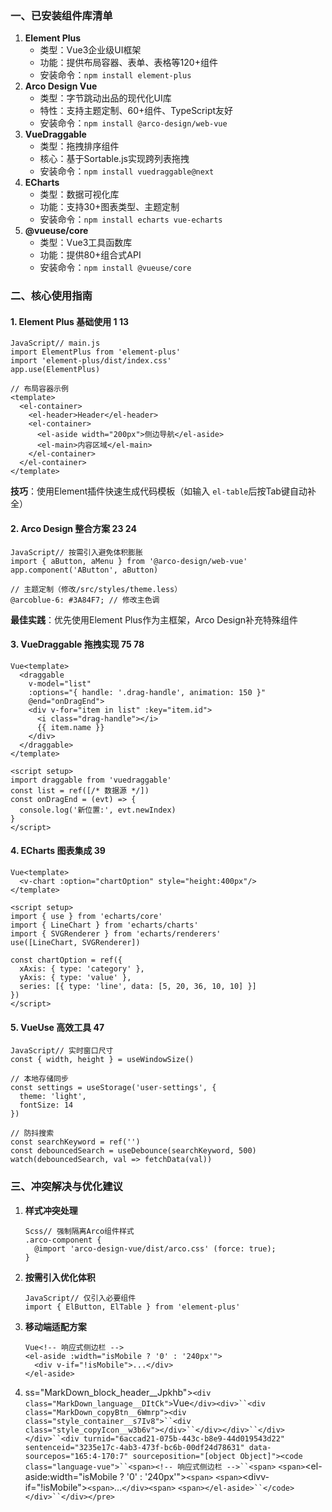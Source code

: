 ### 一、已安装组件库清单

1. **Element Plus**
   - 类型：Vue3企业级UI框架
   - 功能：提供布局容器、表单、表格等120+组件
   - 安装命令：`npm install element-plus`
2. **Arco Design Vue**
   - 类型：字节跳动出品的现代化UI库
   - 特性：支持主题定制、60+组件、TypeScript友好
   - 安装命令：`npm install @arco-design/web-vue`
3. **VueDraggable**
   - 类型：拖拽排序组件
   - 核心：基于Sortable.js实现跨列表拖拽
   - 安装命令：`npm install vuedraggable@next`
4. **ECharts**
   - 类型：数据可视化库
   - 功能：支持30+图表类型、主题定制
   - 安装命令：`npm install echarts vue-echarts`
5. **@vueuse/core**
   - 类型：Vue3工具函数库
   - 功能：提供80+组合式API
   - 安装命令：`npm install @vueuse/core`

### 二、核心使用指南

#### 1. Element Plus 基础使用 1 13

```
JavaScript// main.js
import ElementPlus from 'element-plus'
import 'element-plus/dist/index.css'
app.use(ElementPlus)

// 布局容器示例
<template>
  <el-container>
    <el-header>Header</el-header>
    <el-container>
      <el-aside width="200px">侧边导航</el-aside>
      <el-main>内容区域</el-main>
    </el-container>
  </el-container>
</template>
```

**技巧**：使用Element插件快速生成代码模板（如输入 `el-table`后按Tab键自动补全）

#### 2. Arco Design 整合方案 23 24

```
JavaScript// 按需引入避免体积膨胀
import { aButton, aMenu } from '@arco-design/web-vue'
app.component('AButton', aButton)

// 主题定制（修改/src/styles/theme.less）
@arcoblue-6: #3A84F7; // 修改主色调
```

**最佳实践**：优先使用Element Plus作为主框架，Arco Design补充特殊组件

#### 3. VueDraggable 拖拽实现 75 78

```
Vue<template>
  <draggable 
    v-model="list" 
    :options="{ handle: '.drag-handle', animation: 150 }"
    @end="onDragEnd">
    <div v-for="item in list" :key="item.id">
      <i class="drag-handle"></i>
      {{ item.name }}
    </div>
  </draggable>
</template>

<script setup>
import draggable from 'vuedraggable'
const list = ref([/* 数据源 */])
const onDragEnd = (evt) => {
  console.log('新位置:', evt.newIndex)
}
</script>
```

#### 4. ECharts 图表集成 39

```
Vue<template>
  <v-chart :option="chartOption" style="height:400px"/>
</template>

<script setup>
import { use } from 'echarts/core'
import { LineChart } from 'echarts/charts'
import { SVGRenderer } from 'echarts/renderers'
use([LineChart, SVGRenderer])

const chartOption = ref({
  xAxis: { type: 'category' },
  yAxis: { type: 'value' },
  series: [{ type: 'line', data: [5, 20, 36, 10, 10] }]
})
</script>
```

#### 5. VueUse 高效工具 47

```
JavaScript// 实时窗口尺寸
const { width, height } = useWindowSize()

// 本地存储同步
const settings = useStorage('user-settings', {
  theme: 'light',
  fontSize: 14
})

// 防抖搜索
const searchKeyword = ref('')
const debouncedSearch = useDebounce(searchKeyword, 500)
watch(debouncedSearch, val => fetchData(val))
```

### 三、冲突解决与优化建议

1. **样式冲突处理**

   ```
   Scss// 强制隔离Arco组件样式
   .arco-component {
     @import 'arco-design-vue/dist/arco.css' (force: true);
   }
   ```
2. **按需引入优化体积**

   ```
   JavaScript// 仅引入必要组件
   import { ElButton, ElTable } from 'element-plus'
   ```
3. **移动端适配方案**

   ```
   Vue<!-- 响应式侧边栏 -->
   <el-aside :width="isMobile ? '0' : '240px'">
     <div v-if="!isMobile">...</div>
   </el-aside>
   ```
4. ss="MarkDown_block_header__Jpkhb">`<div class="MarkDown_language__DItCk">`Vue`</div><div>``<div class="MarkDown_copyBtn__6Wmrp"><div class="style_container__s7Iv8">``<div class="style_copyIcon__w3b6v"></div>``</div></div>``</div></div>``<div turnid="6accad21-075b-443c-b8e9-44d019543d22" sentenceid="3235e17c-4ab3-473f-bc6b-00df24d78631" data-sourcepos="165:4-170:7" sourceposition="[object Object]"><code class="language-vue">``<span><!-- 响应式侧边栏 -->``<span>`
   `<span>`<el-aside:width="isMobile ? '0' : '240px'">`<span>`
   `<span>`<divv-if="!isMobile">`<span>`...`</div><span>`
   `<span></el-aside>``</code></div>``</div></pre>`
